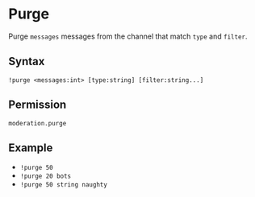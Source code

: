 # Purge

Purge `messages` messages from the channel that match `type` and `filter`.

## Syntax

`!purge <messages:int> [type:string] [filter:string...]`

## Permission

`moderation.purge`

## Example

- `!purge 50`
- `!purge 20 bots`
- `!purge 50 string naughty`
